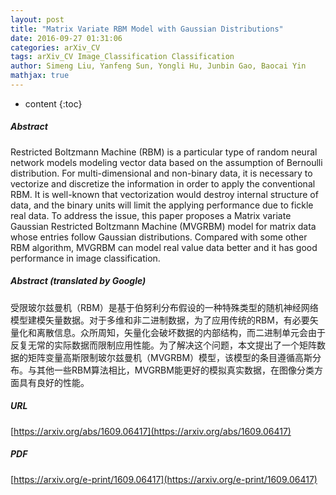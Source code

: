 ```yaml
---
layout: post
title: "Matrix Variate RBM Model with Gaussian Distributions"
date: 2016-09-27 01:31:06
categories: arXiv_CV
tags: arXiv_CV Image_Classification Classification
author: Simeng Liu, Yanfeng Sun, Yongli Hu, Junbin Gao, Baocai Yin
mathjax: true
---
```


* content
{:toc}

##### Abstract
Restricted Boltzmann Machine (RBM) is a particular type of random neural network models modeling vector data based on the assumption of Bernoulli distribution. For multi-dimensional and non-binary data, it is necessary to vectorize and discretize the information in order to apply the conventional RBM. It is well-known that vectorization would destroy internal structure of data, and the binary units will limit the applying performance due to fickle real data. To address the issue, this paper proposes a Matrix variate Gaussian Restricted Boltzmann Machine (MVGRBM) model for matrix data whose entries follow Gaussian distributions. Compared with some other RBM algorithm, MVGRBM can model real value data better and it has good performance in image classification.

##### Abstract (translated by Google)
受限玻尔兹曼机（RBM）是基于伯努利分布假设的一种特殊类型的随机神经网络模型建模矢量数据。对于多维和非二进制数据，为了应用传统的RBM，有必要矢量化和离散信息。众所周知，矢量化会破坏数据的内部结构，而二进制单元会由于反复无常的实际数据而限制应用性能。为了解决这个问题，本文提出了一个矩阵数据的矩阵变量高斯限制玻尔兹曼机（MVGRBM）模型，该模型的条目遵循高斯分布。与其他一些RBM算法相比，MVGRBM能更好的模拟真实数据，在图像分类方面具有良好的性能。

##### URL
[https://arxiv.org/abs/1609.06417](https://arxiv.org/abs/1609.06417)

##### PDF
[https://arxiv.org/e-print/1609.06417](https://arxiv.org/e-print/1609.06417)

